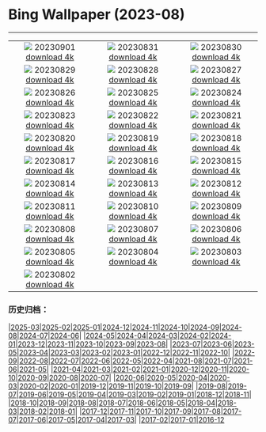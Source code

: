 # Bing Wallpaper (2023-08)
**************
| | | |
|:-:|:-:|:-:|
| ![](https://www.bing.com/th?id=OHR.IronwoodCactus_EN-US2823371711_1920x1080.jpg) 20230901 [download 4k](https://www.bing.com/th?id=OHR.IronwoodCactus_EN-US2823371711_UHD.jpg) | ![](https://www.bing.com/th?id=OHR.NingalooShark_EN-US2673625094_1920x1080.jpg) 20230831 [download 4k](https://www.bing.com/th?id=OHR.NingalooShark_EN-US2673625094_UHD.jpg) | ![](https://www.bing.com/th?id=OHR.TetonBison_EN-US5358590688_1920x1080.jpg) 20230830 [download 4k](https://www.bing.com/th?id=OHR.TetonBison_EN-US5358590688_UHD.jpg) |
| ![](https://www.bing.com/th?id=OHR.DubrovnikHarbor_EN-US2498064362_1920x1080.jpg) 20230829 [download 4k](https://www.bing.com/th?id=OHR.DubrovnikHarbor_EN-US2498064362_UHD.jpg) | ![](https://www.bing.com/th?id=OHR.JejuIsland_EN-US2402698261_1920x1080.jpg) 20230828 [download 4k](https://www.bing.com/th?id=OHR.JejuIsland_EN-US2402698261_UHD.jpg) | ![](https://www.bing.com/th?id=OHR.MuseumIsland_EN-US2197808554_1920x1080.jpg) 20230827 [download 4k](https://www.bing.com/th?id=OHR.MuseumIsland_EN-US2197808554_UHD.jpg) |
| ![](https://www.bing.com/th?id=OHR.YellowstoneFalls_EN-US1964232839_1920x1080.jpg) 20230826 [download 4k](https://www.bing.com/th?id=OHR.YellowstoneFalls_EN-US1964232839_UHD.jpg) | ![](https://www.bing.com/th?id=OHR.SharkFinCove_EN-US1070740515_1920x1080.jpg) 20230825 [download 4k](https://www.bing.com/th?id=OHR.SharkFinCove_EN-US1070740515_UHD.jpg) | ![](https://www.bing.com/th?id=OHR.SkogafossWaterfall_EN-US0919190171_1920x1080.jpg) 20230824 [download 4k](https://www.bing.com/th?id=OHR.SkogafossWaterfall_EN-US0919190171_UHD.jpg) |
| ![](https://www.bing.com/th?id=OHR.TunisiaAmphitheatre_EN-US0644159608_1920x1080.jpg) 20230823 [download 4k](https://www.bing.com/th?id=OHR.TunisiaAmphitheatre_EN-US0644159608_UHD.jpg) | ![](https://www.bing.com/th?id=OHR.EmeraldLakeYukon_EN-US0522450551_1920x1080.jpg) 20230822 [download 4k](https://www.bing.com/th?id=OHR.EmeraldLakeYukon_EN-US0522450551_UHD.jpg) | ![](https://www.bing.com/th?id=OHR.StartPointLight_EN-US0323042936_1920x1080.jpg) 20230821 [download 4k](https://www.bing.com/th?id=OHR.StartPointLight_EN-US0323042936_UHD.jpg) |
| ![](https://www.bing.com/th?id=OHR.CameraSquirrel_EN-US0174540169_1920x1080.jpg) 20230820 [download 4k](https://www.bing.com/th?id=OHR.CameraSquirrel_EN-US0174540169_UHD.jpg) | ![](https://www.bing.com/th?id=OHR.AvatarMountain_EN-US0084042494_1920x1080.jpg) 20230819 [download 4k](https://www.bing.com/th?id=OHR.AvatarMountain_EN-US0084042494_UHD.jpg) | ![](https://www.bing.com/th?id=OHR.SequoiaSunlight_EN-US6214316930_1920x1080.jpg) 20230818 [download 4k](https://www.bing.com/th?id=OHR.SequoiaSunlight_EN-US6214316930_UHD.jpg) |
| ![](https://www.bing.com/th?id=OHR.KeyWestBridge_EN-US9752501933_1920x1080.jpg) 20230817 [download 4k](https://www.bing.com/th?id=OHR.KeyWestBridge_EN-US9752501933_UHD.jpg) | ![](https://www.bing.com/th?id=OHR.TaorminaSquare_EN-US9553838481_1920x1080.jpg) 20230816 [download 4k](https://www.bing.com/th?id=OHR.TaorminaSquare_EN-US9553838481_UHD.jpg) | ![](https://www.bing.com/th?id=OHR.GeckoLeaf_EN-US4138920498_1920x1080.jpg) 20230815 [download 4k](https://www.bing.com/th?id=OHR.GeckoLeaf_EN-US4138920498_UHD.jpg) |
| ![](https://www.bing.com/th?id=OHR.PerseidsOregon_EN-US9307597393_1920x1080.jpg) 20230814 [download 4k](https://www.bing.com/th?id=OHR.PerseidsOregon_EN-US9307597393_UHD.jpg) | ![](https://www.bing.com/th?id=OHR.ThreeElephants_EN-US3930300492_1920x1080.jpg) 20230813 [download 4k](https://www.bing.com/th?id=OHR.ThreeElephants_EN-US3930300492_UHD.jpg) | ![](https://www.bing.com/th?id=OHR.JupiterArtland_EN-US8317170258_1920x1080.jpg) 20230812 [download 4k](https://www.bing.com/th?id=OHR.JupiterArtland_EN-US8317170258_UHD.jpg) |
| ![](https://www.bing.com/th?id=OHR.WorldLionDay_EN-US3311213683_1920x1080.jpg) 20230811 [download 4k](https://www.bing.com/th?id=OHR.WorldLionDay_EN-US3311213683_UHD.jpg) | ![](https://www.bing.com/th?id=OHR.BathurstArt_EN-US3084378813_1920x1080.jpg) 20230810 [download 4k](https://www.bing.com/th?id=OHR.BathurstArt_EN-US3084378813_UHD.jpg) | ![](https://www.bing.com/th?id=OHR.InfinityTaipei_EN-US3008697284_1920x1080.jpg) 20230809 [download 4k](https://www.bing.com/th?id=OHR.InfinityTaipei_EN-US3008697284_UHD.jpg) |
| ![](https://www.bing.com/th?id=OHR.BodieNC_EN-US2693689463_1920x1080.jpg) 20230808 [download 4k](https://www.bing.com/th?id=OHR.BodieNC_EN-US2693689463_UHD.jpg) | ![](https://www.bing.com/th?id=OHR.NaganoPond_EN-US2600828175_1920x1080.jpg) 20230807 [download 4k](https://www.bing.com/th?id=OHR.NaganoPond_EN-US2600828175_UHD.jpg) | ![](https://www.bing.com/th?id=OHR.AtlanticPuffin_EN-US6337041297_1920x1080.jpg) 20230806 [download 4k](https://www.bing.com/th?id=OHR.AtlanticPuffin_EN-US6337041297_UHD.jpg) |
| ![](https://www.bing.com/th?id=OHR.GothicRuins_EN-US2341737381_1920x1080.jpg) 20230805 [download 4k](https://www.bing.com/th?id=OHR.GothicRuins_EN-US2341737381_UHD.jpg) | ![](https://www.bing.com/th?id=OHR.ZelenciSprings_EN-US2246293953_1920x1080.jpg) 20230804 [download 4k](https://www.bing.com/th?id=OHR.ZelenciSprings_EN-US2246293953_UHD.jpg) | ![](https://www.bing.com/th?id=OHR.CapitolButte_EN-US2124222699_1920x1080.jpg) 20230803 [download 4k](https://www.bing.com/th?id=OHR.CapitolButte_EN-US2124222699_UHD.jpg) |
| ![](https://www.bing.com/th?id=OHR.DenaliClimber_EN-US1974827525_1920x1080.jpg) 20230802 [download 4k](https://www.bing.com/th?id=OHR.DenaliClimber_EN-US1974827525_UHD.jpg) |  |  |

### 历史归档：

|[2025-03](/../2025-03/2025-03.md)|[2025-02](/../2025-02/2025-02.md)|[2025-01](/../2025-01/2025-01.md)|[2024-12](/../2024-12/2024-12.md)|[2024-11](/../2024-11/2024-11.md)|[2024-10](/../2024-10/2024-10.md)|[2024-09](/../2024-09/2024-09.md)|[2024-08](/../2024-08/2024-08.md)|[2024-07](/../2024-07/2024-07.md)|[2024-06](/../2024-06/2024-06.md)|
|[2024-05](/../2024-05/2024-05.md)|[2024-04](/../2024-04/2024-04.md)|[2024-03](/../2024-03/2024-03.md)|[2024-02](/../2024-02/2024-02.md)|[2024-01](/../2024-01/2024-01.md)|[2023-12](/../2023-12/2023-12.md)|[2023-11](/../2023-11/2023-11.md)|[2023-10](/../2023-10/2023-10.md)|[2023-09](/../2023-09/2023-09.md)|[2023-08](/2023-08.md)|
|[2023-07](/../2023-07/2023-07.md)|[2023-06](/../2023-06/2023-06.md)|[2023-05](/../2023-05/2023-05.md)|[2023-04](/../2023-04/2023-04.md)|[2023-03](/../2023-03/2023-03.md)|[2023-02](/../2023-02/2023-02.md)|[2023-01](/../2023-01/2023-01.md)|[2022-12](/../2022-12/2022-12.md)|[2022-11](/../2022-11/2022-11.md)|[2022-10](/../2022-10/2022-10.md)|
|[2022-09](/../2022-09/2022-09.md)|[2022-08](/../2022-08/2022-08.md)|[2022-07](/../2022-07/2022-07.md)|[2022-06](/../2022-06/2022-06.md)|[2022-05](/../2022-05/2022-05.md)|[2022-04](/../2022-04/2022-04.md)|[2021-08](/../2021-08/2021-08.md)|[2021-07](/../2021-07/2021-07.md)|[2021-06](/../2021-06/2021-06.md)|[2021-05](/../2021-05/2021-05.md)|
|[2021-04](/../2021-04/2021-04.md)|[2021-03](/../2021-03/2021-03.md)|[2021-02](/../2021-02/2021-02.md)|[2021-01](/../2021-01/2021-01.md)|[2020-12](/../2020-12/2020-12.md)|[2020-11](/../2020-11/2020-11.md)|[2020-10](/../2020-10/2020-10.md)|[2020-09](/../2020-09/2020-09.md)|[2020-08](/../2020-08/2020-08.md)|[2020-07](/../2020-07/2020-07.md)|
|[2020-06](/../2020-06/2020-06.md)|[2020-05](/../2020-05/2020-05.md)|[2020-04](/../2020-04/2020-04.md)|[2020-03](/../2020-03/2020-03.md)|[2020-02](/../2020-02/2020-02.md)|[2020-01](/../2020-01/2020-01.md)|[2019-12](/../2019-12/2019-12.md)|[2019-11](/../2019-11/2019-11.md)|[2019-10](/../2019-10/2019-10.md)|[2019-09](/../2019-09/2019-09.md)|
|[2019-08](/../2019-08/2019-08.md)|[2019-07](/../2019-07/2019-07.md)|[2019-06](/../2019-06/2019-06.md)|[2019-05](/../2019-05/2019-05.md)|[2019-04](/../2019-04/2019-04.md)|[2019-03](/../2019-03/2019-03.md)|[2019-02](/../2019-02/2019-02.md)|[2019-01](/../2019-01/2019-01.md)|[2018-12](/../2018-12/2018-12.md)|[2018-11](/../2018-11/2018-11.md)|
|[2018-10](/../2018-10/2018-10.md)|[2018-09](/../2018-09/2018-09.md)|[2018-08](/../2018-08/2018-08.md)|[2018-07](/../2018-07/2018-07.md)|[2018-06](/../2018-06/2018-06.md)|[2018-05](/../2018-05/2018-05.md)|[2018-04](/../2018-04/2018-04.md)|[2018-03](/../2018-03/2018-03.md)|[2018-02](/../2018-02/2018-02.md)|[2018-01](/../2018-01/2018-01.md)|
|[2017-12](/../2017-12/2017-12.md)|[2017-11](/../2017-11/2017-11.md)|[2017-10](/../2017-10/2017-10.md)|[2017-09](/../2017-09/2017-09.md)|[2017-08](/../2017-08/2017-08.md)|[2017-07](/../2017-07/2017-07.md)|[2017-06](/../2017-06/2017-06.md)|[2017-05](/../2017-05/2017-05.md)|[2017-04](/../2017-04/2017-04.md)|[2017-03](/../2017-03/2017-03.md)|
|[2017-02](/../2017-02/2017-02.md)|[2017-01](/../2017-01/2017-01.md)|[2016-12](/../2016-12/2016-12.md)
